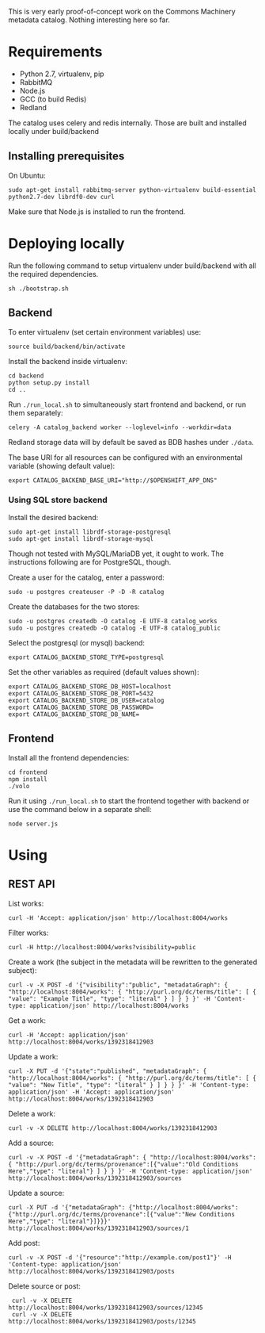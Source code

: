 This is very early proof-of-concept work on the Commons Machinery metadata catalog. Nothing interesting here so far.

Requirements
============

* Python 2.7, virtualenv, pip
* RabbitMQ
* Node.js
* GCC (to build Redis)
* Redland

The catalog uses celery and redis internally. Those are built and installed locally under build/backend

Installing prerequisites
------------------------

On Ubuntu:

    sudo apt-get install rabbitmq-server python-virtualenv build-essential python2.7-dev librdf0-dev curl 

Make sure that Node.js is installed to run the frontend.

Deploying locally
=================

Run the following command to setup virtualenv under build/backend with all the required dependencies.

    sh ./bootstrap.sh

Backend
-------

To enter virtualenv (set certain environment variables) use:

    source build/backend/bin/activate

Install the backend inside virtualenv:

    cd backend
    python setup.py install
    cd ..

Run `./run_local.sh` to simultaneously start frontend and backend, or run them separately:

    celery -A catalog_backend worker --loglevel=info --workdir=data

Redland storage data will by default be saved as BDB hashes under `./data`.

The base URI for all resources can be configured with an environmental
variable (showing default value):

    export CATALOG_BACKEND_BASE_URI="http://$OPENSHIFT_APP_DNS"


### Using SQL store backend

Install the desired backend:

    sudo apt-get install librdf-storage-postgresql
    sudo apt-get install librdf-storage-mysql

Though not tested with MySQL/MariaDB yet, it ought to work.  The
instructions following are for PostgreSQL, though.

Create a user for the catalog, enter a password:

    sudo -u postgres createuser -P -D -R catalog

Create the databases for the two stores:

    sudo -u postgres createdb -O catalog -E UTF-8 catalog_works
    sudo -u postgres createdb -O catalog -E UTF-8 catalog_public

Select the postgresql (or mysql) backend:

    export CATALOG_BACKEND_STORE_TYPE=postgresql

Set the other variables as required (default values shown):

    export CATALOG_BACKEND_STORE_DB_HOST=localhost
    export CATALOG_BACKEND_STORE_DB_PORT=5432
    export CATALOG_BACKEND_STORE_DB_USER=catalog
    export CATALOG_BACKEND_STORE_DB_PASSWORD=
    export CATALOG_BACKEND_STORE_DB_NAME=


Frontend
--------

Install all the frontend dependencies:

    cd frontend
    npm install
    ./volo

Run it using `./run_local.sh` to start the frontend together with backend or use the command below
in a separate shell:

    node server.js


Using
=====

REST API
--------

List works:

    curl -H 'Accept: application/json' http://localhost:8004/works

Filter works:

    curl -H http://localhost:8004/works?visibility=public

Create a work (the subject in the metadata will be rewritten to the
generated subject):

    curl -v -X POST -d '{"visibility":"public", "metadataGraph": { "http://localhost:8004/works": { "http://purl.org/dc/terms/title": [ { "value": "Example Title", "type": "literal" } ] } } }' -H 'Content-type: application/json' http://localhost:8004/works

Get a work:

    curl -H 'Accept: application/json' http://localhost:8004/works/1392318412903

Update a work:

    curl -X PUT -d '{"state":"published", "metadataGraph": { "http://localhost:8004/works": { "http://purl.org/dc/terms/title": [ { "value": "New Title", "type": "literal" } ] } } }' -H 'Content-type: application/json' -H 'Accept: application/json' http://localhost:8004/works/1392318412903

Delete a work:

    curl -v -X DELETE http://localhost:8004/works/1392318412903

Add a source:

    curl -v -X POST -d '{"metadataGraph": { "http://localhost:8004/works": { "http://purl.org/dc/terms/provenance":[{"value":"Old Conditions Here","type": "literal"} ] } } }' -H 'Content-type: application/json' http://localhost:8004/works/1392318412903/sources

Update a source:

    curl -X PUT -d '{"metadataGraph": {"http://localhost:8004/works": {"http://purl.org/dc/terms/provenance":[{"value":"New Conditions Here","type": "literal"}]}}}' http://localhost:8004/works/1392318412903/sources/1

Add post:

    curl -v -X POST -d '{"resource":"http://example.com/post1"}' -H 'Content-type: application/json' http://localhost:8004/works/1392318412903/posts

Delete source or post:

     curl -v -X DELETE http://localhost:8004/works/1392318412903/sources/12345
     curl -v -X DELETE http://localhost:8004/works/1392318412903/posts/12345
